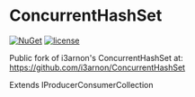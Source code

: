 # ConcurrentHashSet

[![NuGet](https://img.shields.io/nuget/v/Sl.ConcurrentHashSet.svg)](https://www.nuget.org/packages/Sl.ConcurrentHashSet)
[![license](https://img.shields.io/github/license/emre-gon/ConcurrentHashSet.svg)](LICENSE)


Public fork of i3arnon's ConcurrentHashSet at: https://github.com/i3arnon/ConcurrentHashSet

Extends IProducerConsumerCollection
